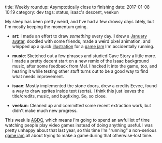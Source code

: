 title: Weekly roundup: Asymptotically close to finishing
date: 2017-01-08 10:19
category: dev
tags: status, isaac's descent, veekun

My sleep has been pretty weird, and I've had a few drowsy days lately, but I'm mostly keeping the momentum going.

- **art**: I made an effort to draw _something_ every day.  I drew a [January avatar](https://twitter.com/eevee/status/816357612308480000), doodled with some friends, made a weird pixel animation, and whipped up a quick [illustration](https://twitter.com/eevee/status/817881463379017728) for a [game jam](https://itch.io/jam/games-made-quick) I'm accidentally running.

- **music**: Sketched out a few phrases and studied Cave Story a little more.  I made a pretty decent start on a new remix of the Isaac background music, after some feedback from Mel.  I hacked it into the game, too, and hearing it while testing other stuff turns out to be a good way to find what needs improvement.

- **isaac**: Mostly implemented the stone doors, drew a credits Eevee, found a way to draw sprites inside text (sorta).  I think this just leaves the title/credits, music, and bugfixing.  So, so close.

- **veekun**: Cleaned up and committed some recent extraction work, but didn't make much new progress.

This week is [AGDQ](https://gamesdonequick.com/), which means I'm going to spend an awful lot of time watching people play video games instead of doing anything useful.  I was pretty unhappy about that last year, so this time I'm "running" a non-serious [game jam](https://itch.io/jam/games-made-quick) all about trying to make a game during that otherwise-lost time.
